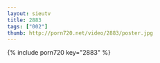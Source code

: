 ```yaml
--- 
layout: sieutv
title: 2883
tags: ["002"]
thumb: http://porn720.net/video/2883/poster.jpg
---
```

{% include porn720 key="2883" %} 
